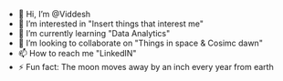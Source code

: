- 👋 Hi, I’m @Viddesh 
- 👀 I’m interested in "Insert things that interest me"
- 🌱 I’m currently learning "Data Analytics"
- 💞️ I’m looking to collaborate on "Things in space & Cosimc dawn"
- 📫 How to reach me "LinkedIN"
- ⚡ Fun fact: The moon moves away by an inch every year from earth

<!---
VidsB95/VidsB95 is a ✨ special ✨ repository because its `README.md` (this file) appears on your GitHub profile.
You can click the Preview link to take a look at your changes.
--->
